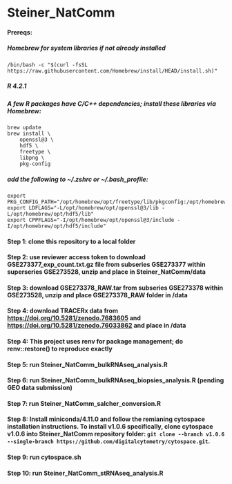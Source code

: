 # Steiner_NatComm

#### Prereqs:
##### Homebrew for system libraries if not already installed
    /bin/bash -c "$(curl -fsSL https://raw.githubusercontent.com/Homebrew/install/HEAD/install.sh)"
##### R 4.2.1
##### A few R packages have C/C++ dependencies; install these libraries via Homebrew:
    brew update
    brew install \
        openssl@3 \
        hdf5 \
        freetype \
        libpng \
        pkg-config
##### add the following to ~/.zshrc or ~/.bash_profile:
    export PKG_CONFIG_PATH="/opt/homebrew/opt/freetype/lib/pkgconfig:/opt/homebrew/opt/libpng/lib/pkgconfig${PKG_CONFIG_PATH:+:}$PKG_CONFIG_PATH"
    export LDFLAGS="-L/opt/homebrew/opt/openssl@3/lib -L/opt/homebrew/opt/hdf5/lib"
    export CPPFLAGS="-I/opt/homebrew/opt/openssl@3/include -I/opt/homebrew/opt/hdf5/include"
#### Step 1: clone this repository to a local folder
#### Step 2: use reviewer access token to download GSE273377_exp_count.txt.gz file from subseries GSE273377 within superseries GSE273528, unzip and place in Steiner_NatComm/data
#### Step 3: download GSE273378_RAW.tar	from subseries GSE273378 within GSE273528, unzip and place GSE273378_RAW folder in /data
#### Step 4: download TRACERx data from https://doi.org/10.5281/zenodo.7683605 and https://doi.org/10.5281/zenodo.76033862 and place in /data
#### Step 4: This project uses renv for package management; do renv::restore() to reproduce exactly
#### Step 5: run Steiner_NatComm_bulkRNAseq_analysis.R
#### Step 6: run Steiner_NatComm_bulkRNAseq_biopsies_analysis.R (pending GEO data submission)
#### Step 7: run Steiner_NatComm_salcher_conversion.R
#### Step 8: Install miniconda/4.11.0 and follow the remianing cytospace installation instructions. To install v1.0.6 specifically, clone cytospace v1.0.6 into Steiner_NatComm repository folder: ```git clone --branch v1.0.6 --single-branch https://github.com/digitalcytometry/cytospace.git```. 
#### Step 9: run cytospace.sh
#### Step 10: run Steiner_NatComm_stRNAseq_analysis.R
